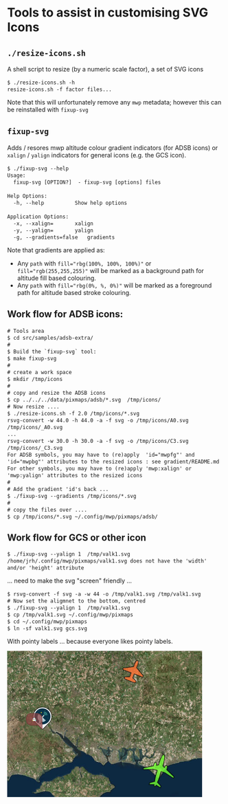 # Tools to assist in customising SVG Icons

## `./resize-icons.sh`

A shell script to resize (by a numeric scale factor), a set of SVG icons

```
$ ./resize-icons.sh -h
resize-icons.sh -f factor files...
```

Note that this will unfortunately remove any `mwp` metadata; however this can be reinstalled with `fixup-svg`

## `fixup-svg`

Adds / resores mwp altitude colour gradient indicators (for ADSB icons) or `xalign` / `yalign` indicators for general icons (e.g. the GCS icon).





```
$ ./fixup-svg --help
Usage:
  fixup-svg [OPTION?]  - fixup-svg [options] files

Help Options:
  -h, --help          Show help options

Application Options:
  -x, --xalign=       xalign
  -y, --yalign=       yalign
  -g, --gradients=false   gradients
```

Note that gradients are applied as:

* Any `path` with `fill="rbg(100%, 100%, 100%)"` or `fill="rgb(255,255,255)"` will be marked as a background path for altitude fill based colouring.
* Any `path` with `fill="rbg(0%, %, 0%)"` will be marked as a foreground path for altitude based stroke colouring.

## Work flow for ADSB icons:

```
# Tools area
$ cd src/samples/adsb-extra/
#
$ Build the `fixup-svg` tool:
$ make fixup-svg
#
# create a work space
$ mkdir /tmp/icons
#
# copy and resize the ADSB icons
$ cp ../../../data/pixmaps/adsb/*.svg  /tmp/icons/
# Now resize ....
$ ./resize-icons.sh -f 2.0 /tmp/icons/*.svg
rsvg-convert -w 44.0 -h 44.0 -a -f svg -o /tmp/icons/A0.svg /tmp/icons/_A0.svg
...
rsvg-convert -w 30.0 -h 30.0 -a -f svg -o /tmp/icons/C3.svg /tmp/icons/_C3.svg
For ADSB symbols, you may have to (re)apply  'id="mwpfg"' and 'id="mwpbg"' attributes to the resized icons : see gradient/README.md
For other symbols, you may have to (re)apply 'mwp:xalign' or 'mwp:yalign' attributes to the resized icons
#
# Add the gradient 'id's back ...
$ ./fixup-svg --gradients /tmp/icons/*.svg
#
# copy the files over ....
$ cp /tmp/icons/*.svg ~/.config/mwp/pixmaps/adsb/
```

## Work flow for GCS or other icon

```
$ ./fixup-svg --yalign 1  /tmp/valk1.svg
/home/jrh/.config/mwp/pixmaps/valk1.svg does not have the 'width' and/or 'height' attribute
```
... need to make the svg "screen" friendly ...

```
$ rsvg-convert -f svg -a -w 44 -o /tmp/valk1.svg /tmp/valk1.svg
# Now set the aligmnet to the bottom, centred
$ ./fixup-svg --yalign 1  /tmp/valk1.svg
$ cp /tmp/valk1.svg ~/.config/mwp/pixmaps
$ cd ~/.config/mwp/pixmaps
$ ln -sf valk1.svg gcs.svg
```

With pointy labels ... because everyone likes pointy labels.

![pointy!](icons.png)
